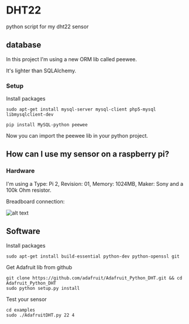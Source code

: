 # DHT22
python script for my dht22 sensor

## database
In this project I'm using a new ORM lib called peewee.

It's lighter than SQLAlchemy.

### Setup

Install packages
```batch
sudo apt-get install mysql-server mysql-client php5-mysql libmysqlclient-dev
```

```batch
pip install MySQL-python peewee
```

Now you can import the peewee lib in your python project.

## How can I use my sensor on a raspberry pi?

### Hardware

I'm using a Type: Pi 2, Revision: 01, Memory: 1024MB, Maker: Sony and a 100k Ohm resistor.


Breadboard connection:

![alt text](http://www.knight-of-pi.org/wp-content/uploads/2015/03/breadboard_dht22.jpg "RPi")


## Software

Install packages
```batch
sudo apt-get install build-essential python-dev python-openssl git
```

Get Adafruit lib from github
```batch
git clone https://github.com/adafruit/Adafruit_Python_DHT.git && cd Adafruit_Python_DHT
sudo python setup.py install
```

Test your sensor
```batch
cd examples
sudo ./AdafruitDHT.py 22 4
```
